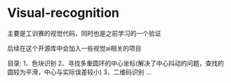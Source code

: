 # Visual-recognition

主要是工训赛的视觉代码，同时也是之前学习的一个验证

后续在这个开源库中会加入一些视觉ai相关的项目

目录:
  1、色块识别
  2、寻找多重圆环的中心坐标(解决了中心抖动的问题，查找的圆较为平滑，中心与实际误差较小)
  3、二维码识别
  ...
